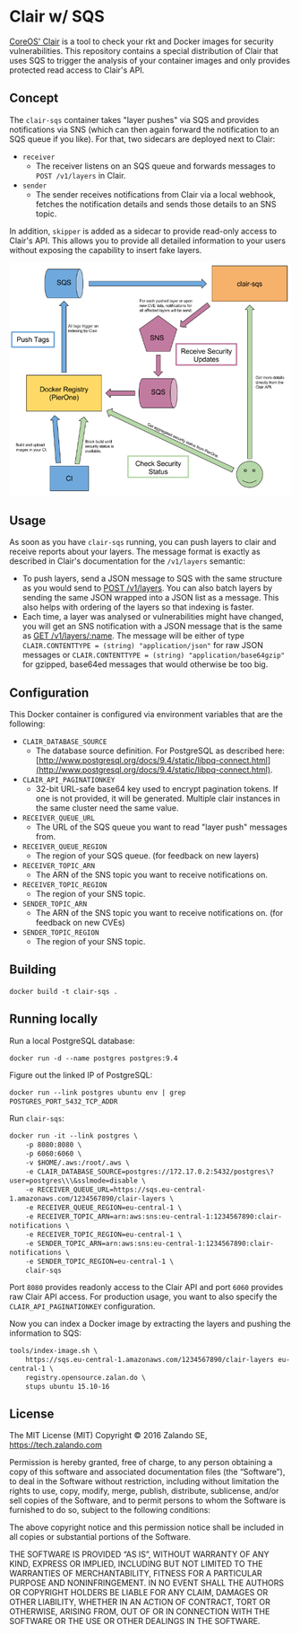 # Clair w/ SQS

[CoreOS' Clair](https://github.com/coreos/clair) is a tool to check your rkt and Docker images for
security vulnerabilities. This repository contains a special distribution of Clair that uses SQS to
trigger the analysis of your container images and only provides protected read access to Clair's
API.

## Concept

The `clair-sqs` container takes "layer pushes" via SQS and provides notifications via SNS (which
can then again forward the notification to an SQS queue if you like). For that, two sidecars are
deployed next to Clair:

* `receiver`
  * The receiver listens on an SQS queue and forwards messages to `POST /v1/layers` in Clair.
* `sender`
  * The sender receives notifications from Clair via a local webhook, fetches the notification
    details and sends those details to an SNS topic.

In addition, `skipper` is added as a sidecar to provide read-only access to Clair's API. This
allows you to provide all detailed information to your users without exposing the capability to
insert fake layers.

![Architecture Visualization](architecture.png)

## Usage

As soon as you have `clair-sqs` running, you can push layers to clair and receive reports about
your layers. The message format is exactly as described in Clair's documentation for the
`/v1/layers` semantic:

* To push layers, send a JSON message to SQS with the same structure as you would send to
  [POST /v1/layers](https://github.com/coreos/clair/blob/master/api/v1/README.md#post-layers). You
  can also batch layers by sending the same JSON wrapped into a JSON list as a message. This also
  helps with ordering of the layers so that indexing is faster.
* Each time, a layer was analysed or vulnerabilities might have changed, you will get an SNS
  notification with a JSON message that is the same as
  [GET /v1/layers/:name](https://github.com/coreos/clair/blob/master/api/v1/README.md#get-layersname).
  The message will be either of type `CLAIR.CONTENTTYPE = (string) "application/json"` for raw JSON
  messages or `CLAIR.CONTENTTYPE = (string) "application/base64gzip"` for gzipped, base64ed
  messages that would otherwise be too big.

## Configuration

This Docker container is configured via environment variables that are the following:

* `CLAIR_DATABASE_SOURCE`
  * The database source definition. For PostgreSQL as described here:
    [http://www.postgresql.org/docs/9.4/static/libpq-connect.html](http://www.postgresql.org/docs/9.4/static/libpq-connect.html).
* `CLAIR_API_PAGINATIONKEY`
  * 32-bit URL-safe base64 key used to encrypt pagination tokens. If one is not provided, it will
    be generated. Multiple clair instances in the same cluster need the same value.
* `RECEIVER_QUEUE_URL`
  * The URL of the SQS queue you want to read "layer push" messages from.
* `RECEIVER_QUEUE_REGION`
  * The region of your SQS queue. (for feedback on new layers)
* `RECEIVER_TOPIC_ARN`
  * The ARN of the SNS topic you want to receive notifications on.
* `RECEIVER_TOPIC_REGION`
  * The region of your SNS topic.
* `SENDER_TOPIC_ARN`
  * The ARN of the SNS topic you want to receive notifications on. (for feedback on new CVEs)
* `SENDER_TOPIC_REGION`
  * The region of your SNS topic.

## Building

    docker build -t clair-sqs .

## Running locally

Run a local PostgreSQL database:

    docker run -d --name postgres postgres:9.4

Figure out the linked IP of PostgreSQL:

    docker run --link postgres ubuntu env | grep POSTGRES_PORT_5432_TCP_ADDR

Run `clair-sqs`:

    docker run -it --link postgres \
        -p 8080:8080 \
        -p 6060:6060 \
        -v $HOME/.aws:/root/.aws \
        -e CLAIR_DATABASE_SOURCE=postgres://172.17.0.2:5432/postgres\?user=postgres\\\&sslmode=disable \
        -e RECEIVER_QUEUE_URL=https://sqs.eu-central-1.amazonaws.com/1234567890/clair-layers \
        -e RECEIVER_QUEUE_REGION=eu-central-1 \
        -e RECEIVER_TOPIC_ARN=arn:aws:sns:eu-central-1:1234567890:clair-notifications \
        -e RECEIVER_TOPIC_REGION=eu-central-1 \
        -e SENDER_TOPIC_ARN=arn:aws:sns:eu-central-1:1234567890:clair-notifications \
        -e SENDER_TOPIC_REGION=eu-central-1 \
        clair-sqs

Port `8080` provides readonly access to the Clair API and port `6060` provides raw Clair API
access. For production usage, you want to also specify the `CLAIR_API_PAGINATIONKEY`
configuration.

Now you can index a Docker image by extracting the layers and pushing the information to SQS:

    tools/index-image.sh \
        https://sqs.eu-central-1.amazonaws.com/1234567890/clair-layers eu-central-1 \
        registry.opensource.zalan.do \
        stups ubuntu 15.10-16

## License

The MIT License (MIT) Copyright © 2016 Zalando SE, https://tech.zalando.com

Permission is hereby granted, free of charge, to any person obtaining a copy of this software and
associated documentation files (the “Software”), to deal in the Software without restriction,
including without limitation the rights to use, copy, modify, merge, publish, distribute,
sublicense, and/or sell copies of the Software, and to permit persons to whom the Software is
furnished to do so, subject to the following conditions:

The above copyright notice and this permission notice shall be included in all copies or
substantial portions of the Software.

THE SOFTWARE IS PROVIDED “AS IS”, WITHOUT WARRANTY OF ANY KIND, EXPRESS OR IMPLIED, INCLUDING
BUT NOT LIMITED TO THE WARRANTIES OF MERCHANTABILITY, FITNESS FOR A PARTICULAR PURPOSE AND
NONINFRINGEMENT. IN NO EVENT SHALL THE AUTHORS OR COPYRIGHT HOLDERS BE LIABLE FOR ANY CLAIM,
DAMAGES OR OTHER LIABILITY, WHETHER IN AN ACTION OF CONTRACT, TORT OR OTHERWISE, ARISING FROM, OUT
OF OR IN CONNECTION WITH THE SOFTWARE OR THE USE OR OTHER DEALINGS IN THE SOFTWARE.

